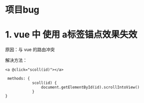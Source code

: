 # 项目bug

# 1. vue 中 使用 a标签锚点效果失效
原因：与 vue 的路由冲突

解决方法：

~~~vue
<a @click="scoll(id)"></a>

 methods: {
            scoll(id) {
                document.getElementById(id).scrollIntoView()
            }
}
~~~

